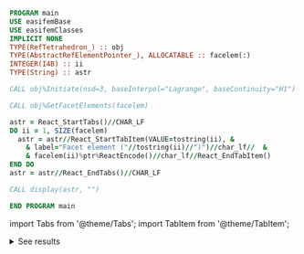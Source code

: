 ```fortran
PROGRAM main
USE easifemBase
USE easifemClasses
IMPLICIT NONE
TYPE(RefTetrahedron_) :: obj
TYPE(AbstractRefElementPointer_), ALLOCATABLE :: facelem(:)
INTEGER(I4B) :: ii
TYPE(String) :: astr

CALL obj%Initiate(nsd=3, baseInterpol="Lagrange", baseContinuity="H1")

CALL obj%GetFacetElements(facelem)

astr = React_StartTabs()//CHAR_LF
DO ii = 1, SIZE(facelem)
  astr = astr//React_StartTabItem(VALUE=tostring(ii), &
    & label="Facet element ("//tostring(ii)//")")//char_lf//  &
    & facelem(ii)%ptr%ReactEncode()//char_lf//React_EndTabItem()
END DO
astr = astr//React_EndTabs()//CHAR_LF

CALL display(astr, "")

END PROGRAM main
```

import Tabs from '@theme/Tabs';
import TabItem from '@theme/TabItem';

<details>
<summary>See results</summary>
<div>

<Tabs>

<TabItem value="1" label="Facet element (1)" >

|                   |                       |
| ----------------- | --------------------- |
| Element type      | Triangle3             |
| Xidimension       | 2                     |
| NSD               | 3                     |
| tPoints           | 3                     |
| tLines            | 3                     |
| tSurfaces         | 1                     |
| tVolumes          | 0                     |
| BaseContinuity    | H1                    |
| BaseInterpolation | LagrangeInterpolation |

Nodal Coordinates:

|   |   |   |   |
| - | - | - | - |
| x | 0 | 0 | 1 |
| y | 0 | 1 | 0 |
| z | 0 | 0 | 0 |

<Tabs>

<TabItem value="1" label="PointTopology( 1 ) :" >

|              |        |
| ------------ | ------ |
| Element type | Point1 |
| Xidimension  | 0      |
| Nptrs        | 1      |

</TabItem>

<TabItem value="2" label="PointTopology( 2 ) :" >

|              |        |
| ------------ | ------ |
| Element type | Point1 |
| Xidimension  | 0      |
| Nptrs        | 2      |

</TabItem>

<TabItem value="3" label="PointTopology( 3 ) :" >

|              |        |
| ------------ | ------ |
| Element type | Point1 |
| Xidimension  | 0      |
| Nptrs        | 3      |

</TabItem>

</Tabs>
<Tabs>

<TabItem value="1" label="EdgeTopology( 1 ) :" >

|              |       |   |
| ------------ | ----- | - |
| Element type | Line2 |   |
| Xidimension  | 1     |   |
| Nptrs        | 1     | 2 |

</TabItem>

<TabItem value="2" label="EdgeTopology( 2 ) :" >

|              |       |   |
| ------------ | ----- | - |
| Element type | Line2 |   |
| Xidimension  | 1     |   |
| Nptrs        | 2     | 3 |

</TabItem>

<TabItem value="3" label="EdgeTopology( 3 ) :" >

|              |       |   |
| ------------ | ----- | - |
| Element type | Line2 |   |
| Xidimension  | 1     |   |
| Nptrs        | 3     | 1 |

</TabItem>

</Tabs>
<Tabs>

<TabItem value="1" label="FaceTopology( 1 ) :" >

|              |           |   |   |
| ------------ | --------- | - | - |
| Element type | Triangle3 |   |   |
| Xidimension  | 2         |   |   |
| Nptrs        | 1         | 2 | 3 |

</TabItem>

</Tabs>

</TabItem>
<TabItem value="2" label="Facet element (2)" >

|                   |                       |
| ----------------- | --------------------- |
| Element type      | Triangle3             |
| Xidimension       | 2                     |
| NSD               | 3                     |
| tPoints           | 3                     |
| tLines            | 3                     |
| tSurfaces         | 1                     |
| tVolumes          | 0                     |
| BaseContinuity    | H1                    |
| BaseInterpolation | LagrangeInterpolation |

Nodal Coordinates:

|   |   |   |   |
| - | - | - | - |
| x | 0 | 1 | 0 |
| y | 0 | 0 | 0 |
| z | 0 | 0 | 1 |

<Tabs>

<TabItem value="1" label="PointTopology( 1 ) :" >

|              |        |
| ------------ | ------ |
| Element type | Point1 |
| Xidimension  | 0      |
| Nptrs        | 1      |

</TabItem>

<TabItem value="2" label="PointTopology( 2 ) :" >

|              |        |
| ------------ | ------ |
| Element type | Point1 |
| Xidimension  | 0      |
| Nptrs        | 2      |

</TabItem>

<TabItem value="3" label="PointTopology( 3 ) :" >

|              |        |
| ------------ | ------ |
| Element type | Point1 |
| Xidimension  | 0      |
| Nptrs        | 3      |

</TabItem>

</Tabs>
<Tabs>

<TabItem value="1" label="EdgeTopology( 1 ) :" >

|              |       |   |
| ------------ | ----- | - |
| Element type | Line2 |   |
| Xidimension  | 1     |   |
| Nptrs        | 1     | 2 |

</TabItem>

<TabItem value="2" label="EdgeTopology( 2 ) :" >

|              |       |   |
| ------------ | ----- | - |
| Element type | Line2 |   |
| Xidimension  | 1     |   |
| Nptrs        | 2     | 3 |

</TabItem>

<TabItem value="3" label="EdgeTopology( 3 ) :" >

|              |       |   |
| ------------ | ----- | - |
| Element type | Line2 |   |
| Xidimension  | 1     |   |
| Nptrs        | 3     | 1 |

</TabItem>

</Tabs>
<Tabs>

<TabItem value="1" label="FaceTopology( 1 ) :" >

|              |           |   |   |
| ------------ | --------- | - | - |
| Element type | Triangle3 |   |   |
| Xidimension  | 2         |   |   |
| Nptrs        | 1         | 2 | 3 |

</TabItem>

</Tabs>

</TabItem>
<TabItem value="3" label="Facet element (3)" >

|                   |                       |
| ----------------- | --------------------- |
| Element type      | Triangle3             |
| Xidimension       | 2                     |
| NSD               | 3                     |
| tPoints           | 3                     |
| tLines            | 3                     |
| tSurfaces         | 1                     |
| tVolumes          | 0                     |
| BaseContinuity    | H1                    |
| BaseInterpolation | LagrangeInterpolation |

Nodal Coordinates:

|   |   |   |   |
| - | - | - | - |
| x | 0 | 0 | 0 |
| y | 0 | 0 | 1 |
| z | 0 | 1 | 0 |

<Tabs>

<TabItem value="1" label="PointTopology( 1 ) :" >

|              |        |
| ------------ | ------ |
| Element type | Point1 |
| Xidimension  | 0      |
| Nptrs        | 1      |

</TabItem>

<TabItem value="2" label="PointTopology( 2 ) :" >

|              |        |
| ------------ | ------ |
| Element type | Point1 |
| Xidimension  | 0      |
| Nptrs        | 2      |

</TabItem>

<TabItem value="3" label="PointTopology( 3 ) :" >

|              |        |
| ------------ | ------ |
| Element type | Point1 |
| Xidimension  | 0      |
| Nptrs        | 3      |

</TabItem>

</Tabs>
<Tabs>

<TabItem value="1" label="EdgeTopology( 1 ) :" >

|              |       |   |
| ------------ | ----- | - |
| Element type | Line2 |   |
| Xidimension  | 1     |   |
| Nptrs        | 1     | 2 |

</TabItem>

<TabItem value="2" label="EdgeTopology( 2 ) :" >

|              |       |   |
| ------------ | ----- | - |
| Element type | Line2 |   |
| Xidimension  | 1     |   |
| Nptrs        | 2     | 3 |

</TabItem>

<TabItem value="3" label="EdgeTopology( 3 ) :" >

|              |       |   |
| ------------ | ----- | - |
| Element type | Line2 |   |
| Xidimension  | 1     |   |
| Nptrs        | 3     | 1 |

</TabItem>

</Tabs>
<Tabs>

<TabItem value="1" label="FaceTopology( 1 ) :" >

|              |           |   |   |
| ------------ | --------- | - | - |
| Element type | Triangle3 |   |   |
| Xidimension  | 2         |   |   |
| Nptrs        | 1         | 2 | 3 |

</TabItem>

</Tabs>

</TabItem>
<TabItem value="4" label="Facet element (4)" >

|                   |                       |
| ----------------- | --------------------- |
| Element type      | Triangle3             |
| Xidimension       | 2                     |
| NSD               | 3                     |
| tPoints           | 3                     |
| tLines            | 3                     |
| tSurfaces         | 1                     |
| tVolumes          | 0                     |
| BaseContinuity    | H1                    |
| BaseInterpolation | LagrangeInterpolation |

Nodal Coordinates:

|   |   |   |   |
| - | - | - | - |
| x | 1 | 0 | 0 |
| y | 0 | 1 | 0 |
| z | 0 | 0 | 1 |

<Tabs>

<TabItem value="1" label="PointTopology( 1 ) :" >

|              |        |
| ------------ | ------ |
| Element type | Point1 |
| Xidimension  | 0      |
| Nptrs        | 1      |

</TabItem>

<TabItem value="2" label="PointTopology( 2 ) :" >

|              |        |
| ------------ | ------ |
| Element type | Point1 |
| Xidimension  | 0      |
| Nptrs        | 2      |

</TabItem>

<TabItem value="3" label="PointTopology( 3 ) :" >

|              |        |
| ------------ | ------ |
| Element type | Point1 |
| Xidimension  | 0      |
| Nptrs        | 3      |

</TabItem>

</Tabs>
<Tabs>

<TabItem value="1" label="EdgeTopology( 1 ) :" >

|              |       |   |
| ------------ | ----- | - |
| Element type | Line2 |   |
| Xidimension  | 1     |   |
| Nptrs        | 1     | 2 |

</TabItem>

<TabItem value="2" label="EdgeTopology( 2 ) :" >

|              |       |   |
| ------------ | ----- | - |
| Element type | Line2 |   |
| Xidimension  | 1     |   |
| Nptrs        | 2     | 3 |

</TabItem>

<TabItem value="3" label="EdgeTopology( 3 ) :" >

|              |       |   |
| ------------ | ----- | - |
| Element type | Line2 |   |
| Xidimension  | 1     |   |
| Nptrs        | 3     | 1 |

</TabItem>

</Tabs>
<Tabs>

<TabItem value="1" label="FaceTopology( 1 ) :" >

|              |           |   |   |
| ------------ | --------- | - | - |
| Element type | Triangle3 |   |   |
| Xidimension  | 2         |   |   |
| Nptrs        | 1         | 2 | 3 |

</TabItem>

</Tabs>

</TabItem>
</Tabs>

</div>
</details>

